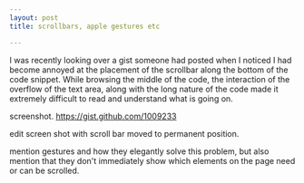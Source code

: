 ```yaml
---
layout: post
title: scrollbars, apple gestures etc

---
```


I was recently looking over a gist someone had posted when I noticed I had
become annoyed at the placement of the scrollbar along the bottom of the code
snippet. While browsing the middle of the code, the interaction of the overflow
of the text area, along with the long nature of the code made it extremely
difficult to read and understand what is going on.

screenshot.
https://gist.github.com/1009233

edit screen shot with scroll bar moved to permanent position.

mention gestures and how they elegantly solve this problem, but also mention
that they don't immediately show which elements on the page need or can be
scrolled.

